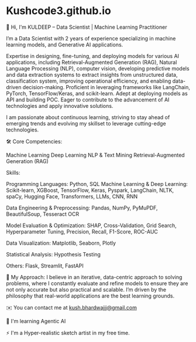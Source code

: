 # Kushcode3.github.io

👋 Hi, I'm KULDEEP – Data Scientist | Machine Learning Practitioner

I’m a Data Scientist with 2 years of experience specializing in machine learning models, and Generative AI applications.

Expertise in designing, fine-tuning, and deploying models for various AI applications, including Retrieval-Augmented Generation (RAG), Natural Language Processing (NLP), computer vision, developing predictive models and data extraction systems to extract insights from unstructured data, classification system, improving operational efficiency, and enabling data-driven decision-making. 
Proficient in leveraging frameworks like LangChain, PyTorch, TensorFlow/Keras, and scikit-learn. 
Adept at deploying models as API and building POC. Eager to contribute to the advancement of AI technologies and apply innovative solutions.

I am passionate about continuous learning, striving to stay ahead of emerging trends and evolving my skillset to leverage cutting-edge technologies.

🛠️ Core Competencies: 

Machine Learning
Deep Learning
NLP & Text Mining
Retrieval-Augmented Generation (RAG)

Skills:

Programming Languages: Python, SQL
Machine Learning & Deep Learning: Scikit-learn, XGBoost, TensorFlow, Keras, Pyspark, LangChain, NLTK, spaCy, Hugging Face, Transformers, LLMs, CNN, RNN

Data Engineering & Preprocessing: Pandas, NumPy, PyMuPDF, BeautifulSoup, Tesseract OCR

Model Evaluation & Optimization: SHAP, Cross-Validation, Grid Search, Hyperparameter Tuning, Precision, Recall, F1-Score, ROC-AUC

Data Visualization: Matplotlib, Seaborn, Plotly

Statistical Analysis: Hypothesis Testing

Others: Flask, Streamlit, FastAPI

🌱 My Approach: I believe in an iterative, data-centric approach to solving problems, where I constantly evaluate and refine models to ensure they are not only accurate but also practical and scalable. I’m driven by the philosophy that real-world applications are the best learning grounds.

✉️  You can contact me at kush.bhardwajjj@gmail.com

🧠  I'm learning Agentic AI

⚡  I'm a Hyper-realistic sketch artist in my free time.
